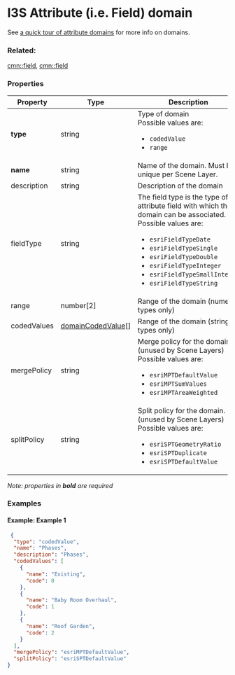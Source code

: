# I3S Attribute (i.e. Field) domain

See [a quick tour of attribute domains](http://desktop.arcgis.com/en/arcmap/latest/manage-data/geodatabases/an-overview-of-attribute-domains.htm) for more info on domains.

### Related:

[cmn::field](field.cmn.md), [cmn::field](field.cmn.md)
### Properties

| Property | Type | Description |
| --- | --- | --- |
| **type** | string | Type of domain<div>Possible values are:<ul><li>`codedValue`</li><li>`range`</li></ul></div> |
| **name** | string | Name of the domain. Must be unique per Scene Layer. |
| description | string | Description of the domain |
| fieldType | string | The field type is the type of attribute field with which the domain can be associated.<div>Possible values are:<ul><li>`esriFieldTypeDate`</li><li>`esriFieldTypeSingle`</li><li>`esriFieldTypeDouble`</li><li>`esriFieldTypeInteger`</li><li>`esriFieldTypeSmallInteger`</li><li>`esriFieldTypeString`</li></ul></div> |
| range | number[2] | Range of the domain (numeric types only) |
| codedValues | [domainCodedValue](domainCodedValue.cmn.md)[] | Range of the domain (string types only) |
| mergePolicy | string | Merge policy for the domain. (unused by Scene Layers) <div>Possible values are:<ul><li>`esriMPTDefaultValue`</li><li>`esriMPTSumValues`</li><li>`esriMPTAreaWeighted`</li></ul></div> |
| splitPolicy | string | Split policy for the domain. (unused by Scene Layers) <div>Possible values are:<ul><li>`esriSPTGeometryRatio`</li><li>`esriSPTDuplicate`</li><li>`esriSPTDefaultValue`</li></ul></div> |

*Note: properties in **bold** are required*

### Examples 

#### Example: Example 1 

```json
 {
  "type": "codedValue",
  "name": "Phases",
  "description": "Phases",
  "codedValues": [
    {
      "name": "Existing",
      "code": 0
    },
    {
      "name": "Baby Room Overhaul",
      "code": 1
    },
    {
      "name": "Roof Garden",
      "code": 2
    }
  ],
  "mergePolicy": "esriMPTDefaultValue",
  "splitPolicy": "esriSPTDefaultValue"
} 
```

